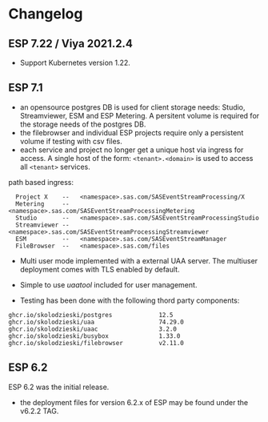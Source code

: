 # Changelog

## ESP 7.22 / Viya 2021.2.4

* Support Kubernetes version 1.22.

## ESP 7.1

* an opensource postgres DB is used for client storage needs: Studio, Streamviewer, ESM and ESP Metering. A persitent volume is required for the storage needs of the postgres DB.
* the filebrowser and individual ESP projects require only a persistent volume if testing with csv files.
* each service and project no longer get a unique host via ingress for access. A single host of the form: `<tenant>.<domain>` is used to access all `<tenant>` services.

path based ingress:

```text
  Project X    --   <namespace>.sas.com/SASEventStreamProcessing/X
  Metering     --   <namespace>.sas.com/SASEventStreamProcessingMetering
  Studio       --   <namespace>.sas.com/SASEventStreamProcessingStudio
  Streamviewer --   <namespace>.sas.com/SASEventStreamProcessingStreamviewer
  ESM          --   <namespace>.sas.com/SASEventStreamManager
  FileBrowser  --   <namespace>.sas.com/files
```

* Multi user mode implemented with a external UAA server. The multiuser deployment comes with TLS enabled by default.
* Simple to use *uaatool* included for user management.

* Testing has been done with the following thord party components:

```text
ghcr.io/skolodzieski/postgres             12.5
ghcr.io/skolodzieski/uaa                  74.29.0
ghcr.io/skolodzieski/uaac                 3.2.0
ghcr.io/skolodzieski/busybox              1.33.0
ghcr.io/skolodzieski/filebrowser          v2.11.0
```

## ESP 6.2

ESP 6.2 was the initial release.

* the deployment files for version 6.2.x of ESP may be found under the v6.2.2 TAG.
